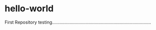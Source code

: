 # hello-world
First Repository
testing...............................................................................
